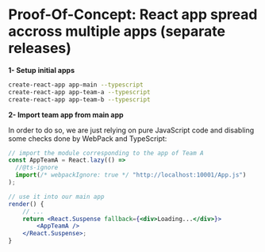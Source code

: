 # Proof-Of-Concept: React app spread accross multiple apps (separate releases)

**1- Setup initial apps**

```sh
create-react-app app-main --typescript
create-react-app app-team-a --typescript
create-react-app app-team-b --typescript
```

**2- Import team app from main app**

In order to do so, we are just relying on pure JavaScript code and disabling some checks done by WebPack and TypeScript:

```jsx
// import the module corresponding to the app of Team A
const AppTeamA = React.lazy(() =>
  //@ts-ignore
  import(/* webpackIgnore: true */ "http://localhost:10001/App.js")
);

// use it into our main app
render() {
    // ...
    return <React.Suspense fallback={<div>Loading...</div>}>
        <AppTeamA />
    </React.Suspense>;
}
```

